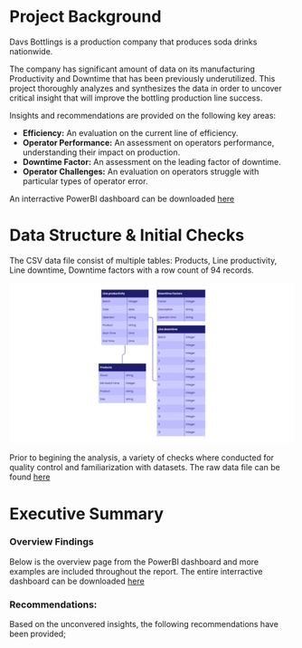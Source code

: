 # Project Background
Davs Bottlings is a production company that produces soda drinks nationwide.

The company has significant amount of data on its manufacturing Productivity and Downtime that has been previously underutilized. This project thoroughly analyzes and synthesizes the data in order to uncover critical insight that will improve the bottling production line success.

Insights and recommendations are provided on the following key areas:
- **Efficiency:** An evaluation on the current line of efficiency.
- **Operator Performance:** An assessment on operators performance, understanding their impact on production.  
- **Downtime Factor:** An assessment on the leading factor of downtime.
- **Operator Challenges:** An evaluation on operators struggle with particular types of operator error.

An interractive PowerBI dashboard can be downloaded [here]()

# Data Structure & Initial Checks
The CSV data file consist of multiple tables: Products, Line productivity, Line downtime, Downtime factors with a row count of 94 records.

![image_alt](https://github.com/princeabdul99/soda_bottling_production_line/blob/2c9f2cb52248f81d8c53f1cd8ecce258a0b503b4/manufacturing_downtime-erd.png)

Prior to begining the analysis, a variety of checks where conducted for quality control and familiarization with datasets. The raw data file can be found [here]()

# Executive Summary

### Overview Findings

Below is the overview page from the PowerBI dashboard and more examples are included throughout the report. The entire interractive dashboard can be downloaded [here]()

### Recommendations:
Based on the unconvered insights, the following recommendations have been provided;
